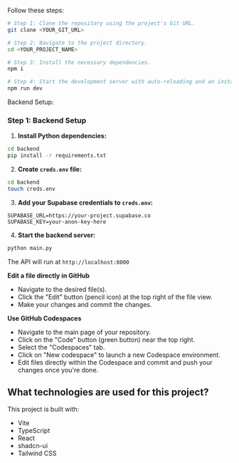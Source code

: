 Follow these steps:

```sh
# Step 1: Clone the repository using the project's Git URL.
git clone <YOUR_GIT_URL>

# Step 2: Navigate to the project directory.
cd <YOUR_PROJECT_NAME>

# Step 3: Install the necessary dependencies.
npm i

# Step 4: Start the development server with auto-reloading and an instant preview.
npm run dev
```

Backend Setup:
### Step 1: Backend Setup

1. **Install Python dependencies:**
```bash
cd backend
pip install -r requirements.txt
```

2. **Create `creds.env` file:**
```bash
cd backend
touch creds.env
```

3. **Add your Supabase credentials to `creds.env`:**
```env
SUPABASE_URL=https://your-project.supabase.co
SUPABASE_KEY=your-anon-key-here
```

4. **Start the backend server:**
```bash
python main.py
```

The API will run at `http://localhost:8000`

**Edit a file directly in GitHub**

- Navigate to the desired file(s).
- Click the "Edit" button (pencil icon) at the top right of the file view.
- Make your changes and commit the changes.

**Use GitHub Codespaces**

- Navigate to the main page of your repository.
- Click on the "Code" button (green button) near the top right.
- Select the "Codespaces" tab.
- Click on "New codespace" to launch a new Codespace environment.
- Edit files directly within the Codespace and commit and push your changes once you're done.

## What technologies are used for this project?

This project is built with:

- Vite
- TypeScript
- React
- shadcn-ui
- Tailwind CSS